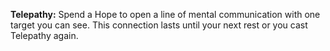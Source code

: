 **Telepathy:** Spend a Hope to open a line of mental communication with one target you can see. This connection lasts until your next rest or you cast Telepathy again.